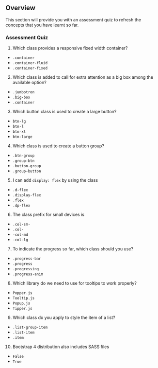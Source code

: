 ## Overview

This section will provide you with an assessment quiz to refresh the concepts that you have learnt so far.

### Assessment Quiz

1. Which class provides a responsive fixed width container?

- `.container` 
- `.container-fluid`
- `.container-fixed`

2. Which class is added to call for extra attention as a big box among the available option?

- `.jumbotron` 
- `.big-box`
- `.container`

3. Which button class is used to create a large button?

- `btn-lg` 
- `btn-l`
- `btn-xl`
- `btn-large`

4. Which class is used to create a button group?

- `.btn-group` 
- `.group-btn`
- `.button-group`
- `.group-button`

5. I can add `display: flex` by using the class

- `.d-flex` 
- `.display-flex`
- `.flex`
- `.dp-flex`

6. The class prefix for small devices is

- `.col-sm-` 
- `.col-`
- `-col-md`
- `-col-lg`

7. To indicate the progress so far, which class should you use?

- `.progress-bar` 
- `.progress`
- `.progressing`
- `.progress-anim`

8. Which library do we need to use for tooltips to work properly?

- `Popper.js` 
- `Tooltip.js`
- `Popup.js`
- `Tipper.js`

9. Which class do you apply to style the item of a list?

- `.list-group-item`
- `.list-item` 
- `.item`

10. Bootstrap 4 distribution also includes SASS files

- `False`
- `True` 
